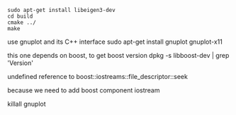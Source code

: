     sudo apt-get install libeigen3-dev
    cd build
    cmake ../
    make


use gnuplot and its C++ interface
    sudo apt-get install gnuplot gnuplot-x11

this one depends on boost, to get boost version 
    dpkg -s libboost-dev | grep 'Version'

undefined reference to boost::iostreams::file_descriptor::seek

because we need to add boost component iostream

killall gnuplot
